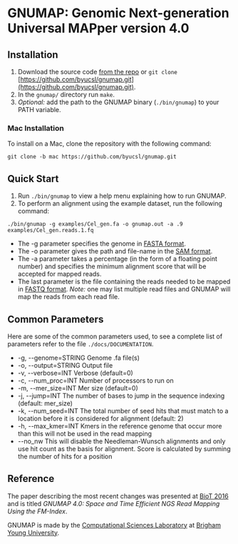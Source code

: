 # GNUMAP: Genomic Next-generation Universal MAPper version 4.0

## Installation

  1. Download the source code [from the repo](https://github.com/byucsl/gnumap/archive/bwt.zip) or `git clone` [https://github.com/byucsl/gnumap.git](https://github.com/byucsl/gnumap.git).
  2. In the `gnumap/` directory run `make`.
  3. _Optional:_ add the path to the GNUMAP binary (`./bin/gnumap`) to your PATH variable.

### Mac Installation

To install on a Mac, clone the repository with the following command:
  
  `git clone -b mac https://github.com/byucsl/gnumap.git`
  
## Quick Start

  1. Run `./bin/gnumap` to view a help menu explaining how to run GNUMAP.
  2. To perform an alignment using the example dataset, run the following command:
  
  `./bin/gnumap -g examples/Cel_gen.fa -o gnumap.out -a .9 examples/Cel_gen.reads.1.fq`

  * The -g parameter specifies the genome in [FASTA format](https://en.wikipedia.org/wiki/FASTA_format).
  * The -o parameter gives the path and file-name in the [SAM format](https://samtools.github.io/hts-specs/).
  * The -a parameter takes a percentage (in the form of a floating point number) and specifies the minimum alignment score that will be accepted for mapped reads.
  * The last parameter is the file containing the reads needed to be mapped in [FASTQ format](https://en.wikipedia.org/wiki/FASTQ_format). 
  _Note:_ one may list multiple read files and GNUMAP will map the reads from each read file.

## Common Parameters

Here are some of the common parameters used, to see a complete list of parameters refer to the file `./docs/DOCUMENTATION`.

  * -g, --genome=STRING          Genome .fa file(s)
  * -o, --output=STRING          Output file
  * -v, --verbose=INT            Verbose (default=0)
  * -c, --num_proc=INT           Number of processors to run on
  * -m, --mer_size=INT           Mer size (default=0)
  * -j, --jump=INT               The number of bases to jump in the sequence indexing
                                 (default: mer_size)
  * -k, --num_seed=INT           The total number of seed hits that must match to a
                                 location before it is considered for alignment
                                 (default: 2)
  * -h, --max_kmer=INT           Kmers in the reference genome that occur more than this
                                 will not be used in the read mapping
  * --no_nw                      This will disable the Needleman-Wunsch alignments and
                                 only use hit count as the basis for alignment. Score is
				                 calculated by summing the number of hits for a position

## Reference

The paper describing the most recent changes was presented at [BioT 2016](http://biotconf.org) and is titled *GNUMAP 4.0: Space and Time Efficient NGS Read Mapping Using the FM-Index*.

GNUMAP is made by the [Computational Sciences Laboratory](http://csl.cs.byu.edu/) at [Brigham Young University](http://byu.edu). 
